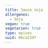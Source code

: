 ```yaml
---
title: Sauce soja
allergenes:
  - Soja
vegan: true
vegetarien: true
type: epices
uuid: 06ce2397
---
```


